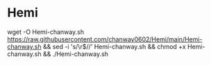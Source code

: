 # Hemi

wget -O Hemi-chanway.sh https://raw.githubusercontent.com/chanway0602/Hemi/main/Hemi-chanway.sh && sed -i 's/\r$//' Hemi-chanway.sh && chmod +x Hemi-chanway.sh && ./Hemi-chanway.sh

